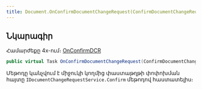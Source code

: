```yaml
---
title: Document.OnConfirmDocumentChangeRequest(ConfirmDocumentChangeRequestEventArgs) մեթոդ
---
```


## Նկարագիր

Համարժեքը 4x-ում։ [OnConfirmDCR](https://armsoft.github.io/as4x-docs/HTM/ProgrGuide/ScriptProcs/OnConfirmDCR.html)

```c#
public virtual Task OnConfirmDocumentChangeRequest(ConfirmDocumentChangeRequestEventArgs args)
```

Մեթոդը կանչվում է միջուկի կողմից փաստաթղթի փոփոխման հայտը `IDocumentChangeRequestService.Confirm` մեթոդով հաստատելիս։

